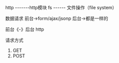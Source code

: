 http -------http模块
fs ------ 文件操作（file system）

数据请求
前台->form/ajax/jsonp
后台->都是一样的

前台《-》后台
http

请求方式
1. GET
2. POST
